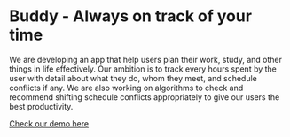 # Buddy - Always on track of your time

We are developing an app that help users plan their work, study, and other things in life effectively. Our ambition is to track every hours spent by the user with detail about what they do, whom they meet, and schedule conflicts if any. We are also working on algorithms to check and recommend shifting schedule conflicts appropriately to give our users the best productivity.

[Check our demo here](https://www.youtube.com/watch?v=wtYQQxf-qOs)
